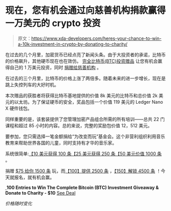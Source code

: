 # 现在，您有机会通过向慈善机构捐款赢得一万美元的 crypto 投资

> 原文：<https://www.xda-developers.com/heres-your-chance-to-win-a-10k-investment-in-crypto-by-donating-to-charity/>

在过去的几个月里，[](https://www.xda-developers.com/cryptocurrency-monero-ethereum-litecoin-bitcoin-mining-android-smartphones/)加密货币已经点亮了新闻头条。由于大投资者的承诺，比特币的价格飙升，其他硬币现在也在效仿。 [完全比特币(BTC)投资赠品](https://depot.xda-developers.com/sales/100-entries-to-win-the-bitcoin-giveaway-donate-to-charity?utm_source=xda-developers.com&utm_medium=referral&utm_campaign=100-entries-to-win-the-bitcoin-giveaway-donate-to-charity&utm_term=scsf-470537&utm_content=a0x1P000004Z8zZQAS&scsonar=1) 让您有机会赢得自己的 1 万美元投资，同时 [捐赠给慈善机构](https://depot.xda-developers.com/sales/100-entries-to-win-the-bitcoin-giveaway-donate-to-charity?utm_source=xda-developers.com&utm_medium=referral&utm_campaign=100-entries-to-win-the-bitcoin-giveaway-donate-to-charity&utm_term=scsf-470537&utm_content=a0x1P000004Z8zZQAS&scsonar=1) 。

在过去的三个月里，比特币的价格上涨了两倍多。随着未来的进一步增长，现在是跳上失控列车的大好时机。

本次赠品的获胜者将获得比特币基地提供的价值 8k 美元的比特币和总价值 2k 美元的以太坊。为了保证硬币的安全，奖品包括一个价值 119 美元的 Ledger Nano X 硬件钱包。

同样重要的是，该套装提供了您管理加密产品组合所需的所有培训——总共 22 门课程和超过 85 小时的内容。总的来说，完整的奖励包价值 12，512 美元。

要参加，您只需选择一笔金额捐给“为改变而玩”基金会。这个非营利组织利用音乐教育来帮助世界各国的儿童，同时支持有才华的音乐家。

系统很简单:[【10 美元获得 100 条](https://depot.xda-developers.com/sales/100-entries-to-win-the-bitcoin-giveaway-donate-to-charity?utm_source=xda-developers.com&utm_medium=referral&utm_campaign=100-entries-to-win-the-bitcoin-giveaway-donate-to-charity&utm_term=scsf-470537&utm_content=a0x1P000004Z8zZQAS&scsonar=1)[【25 美元获得 250 条](https://depot.xda-developers.com/sales/250-entries-to-win-the-bitcoin-giveaway-donate-to-charity?utm_source=xda-developers.com&utm_medium=referral&utm_campaign=250-entries-to-win-the-bitcoin-giveaway-donate-to-charity&utm_term=scsf-478346&utm_content=a0x1P000004Z8zZQAS&scsonar=1)[【50 美元价值 1000 条](https://depot.xda-developers.com/sales/1000-entries-to-win-the-bitcoin-giveaway-donate-to-charity?utm_source=xda-developers.com&utm_medium=referral&utm_campaign=1000-entries-to-win-the-bitcoin-giveaway-donate-to-charity&utm_term=scsf-478347&utm_content=a0x1P000004Z8zZQAS&scsonar=1) 。

捐赠 [$75 给你 1500 条](https://depot.xda-developers.com/sales/1500-entries-to-win-the-bitcoin-giveaway-donate-to-charity?utm_source=xda-developers.com&utm_medium=referral&utm_campaign=1500-entries-to-win-the-bitcoin-giveaway-donate-to-charity&utm_term=scsf-478345&utm_content=a0x1P000004Z8zZQAS&scsonar=1) 玩，而[【100】提供 2500 条](https://depot.xda-developers.com/sales/2500-entries-to-win-the-bitcoin-giveaway-donate-to-charity?utm_source=xda-developers.com&utm_medium=referral&utm_campaign=2500-entries-to-win-the-bitcoin-giveaway-donate-to-charity&utm_term=scsf-478348&utm_content=a0x1P000004Z8zZQAS&scsonar=1) ，[【150】解锁 4500 条](https://depot.xda-developers.com/sales/4500-entries-to-win-the-bitcoin-giveaway-donate-to-charity?utm_source=xda-developers.com&utm_medium=referral&utm_campaign=4500-entries-to-win-the-bitcoin-giveaway-donate-to-charity&utm_term=scsf-478349&utm_content=a0x1P000004Z8zZQAS&scsonar=1) ！今天就报名，就有机会赢。

[ ](https://depot.xda-developers.com/sales/100-entries-to-win-the-bitcoin-giveaway-donate-to-charity?utm_source=xda-developers.com&utm_medium=referral-cta&utm_campaign=100-entries-to-win-the-bitcoin-giveaway-donate-to-charity&utm_term=scsf-470537&utm_content=a0x1P000004Z8zZQAS&scsonar=1)**100 Entries to Win The Complete Bitcoin (BTC) Investment Giveaway & Donate to Charity - $10** [See Deal](https://depot.xda-developers.com/sales/100-entries-to-win-the-bitcoin-giveaway-donate-to-charity?utm_source=xda-developers.com&utm_medium=referral-cta&utm_campaign=100-entries-to-win-the-bitcoin-giveaway-donate-to-charity&utm_term=scsf-470537&utm_content=a0x1P000004Z8zZQAS&scsonar=1)

*价格随时变化*